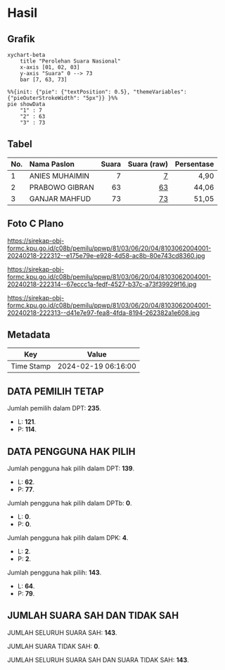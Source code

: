 # Hasil

## Grafik

```mermaid
xychart-beta
    title "Perolehan Suara Nasional"
    x-axis [01, 02, 03]
    y-axis "Suara" 0 --> 73
    bar [7, 63, 73]
```

```mermaid
%%{init: {"pie": {"textPosition": 0.5}, "themeVariables": {"pieOuterStrokeWidth": "5px"}} }%%
pie showData
    "1" : 7
    "2" : 63
    "3" : 73
```

## Tabel

| No. | Nama Paslon    | Suara | Suara (raw) | Persentase |
|:--- |:-------------- | -----:| -----------:| ----------:|
| 1   | ANIES MUHAIMIN | 7     | [7][p-1]    | 4,90       |
| 2   | PRABOWO GIBRAN | 63    | [63][p-2]   | 44,06      |
| 3   | GANJAR MAHFUD  | 73    | [73][p-3]   | 51,05      |


[p-1]: https://github.com/gigit-pemilu/pemilu-2024/blob/main/pilpres/hitung-suara/sub/81-maluku/sub/03-kepulauan-tanimbar/sub/06-fordata/sub/2004-sofyanin/sub/001-tps/sub/paslon-1.txt
[p-2]: https://github.com/gigit-pemilu/pemilu-2024/blob/main/pilpres/hitung-suara/sub/81-maluku/sub/03-kepulauan-tanimbar/sub/06-fordata/sub/2004-sofyanin/sub/001-tps/sub/paslon-2.txt
[p-3]: https://github.com/gigit-pemilu/pemilu-2024/blob/main/pilpres/hitung-suara/sub/81-maluku/sub/03-kepulauan-tanimbar/sub/06-fordata/sub/2004-sofyanin/sub/001-tps/sub/paslon-3.txt

## Foto C Plano

https://sirekap-obj-formc.kpu.go.id/c08b/pemilu/ppwp/81/03/06/20/04/8103062004001-20240218-222312--e175e79e-e928-4d58-ac8b-80e743cd8360.jpg

https://sirekap-obj-formc.kpu.go.id/c08b/pemilu/ppwp/81/03/06/20/04/8103062004001-20240218-222314--67eccc1a-fedf-4527-b37c-a73f39929f16.jpg

https://sirekap-obj-formc.kpu.go.id/c08b/pemilu/ppwp/81/03/06/20/04/8103062004001-20240218-222313--d41e7e97-fea8-4fda-8194-262382a1e608.jpg


## Metadata

| Key        | Value               |
| ---------- | ------------------- |
| Time Stamp | 2024-02-19 06:16:00 |


## DATA PEMILIH TETAP

Jumlah pemilih dalam DPT: **235**.
 * L: **121**.
 * P: **114**.

## DATA PENGGUNA HAK PILIH

Jumlah pengguna hak pilih dalam DPT: **139**.
 * L: **62**.
 * P: **77**.

Jumlah pengguna hak pilih dalam DPTb: **0**.
 * L: **0**.
 * P: **0**.

Jumlah pengguna hak pilih dalam DPK: **4**.
 * L: **2**.
 * P: **2**.

Jumlah pengguna hak pilih: **143**.
 * L: **64**.
 * P: **79**.

## JUMLAH SUARA SAH DAN TIDAK SAH

JUMLAH SELURUH SUARA SAH: **143**.

JUMLAH SUARA TIDAK SAH: **0**.

JUMLAH SELURUH SUARA SAH DAN SUARA TIDAK SAH: **143**.


